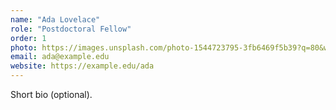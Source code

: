 ```yaml
---
name: "Ada Lovelace"
role: "Postdoctoral Fellow"
order: 1
photo: https://images.unsplash.com/photo-1544723795-3fb6469f5b39?q=80&w=800&auto=format&fit=crop
email: ada@example.edu
website: https://example.edu/ada
---
```

Short bio (optional).
